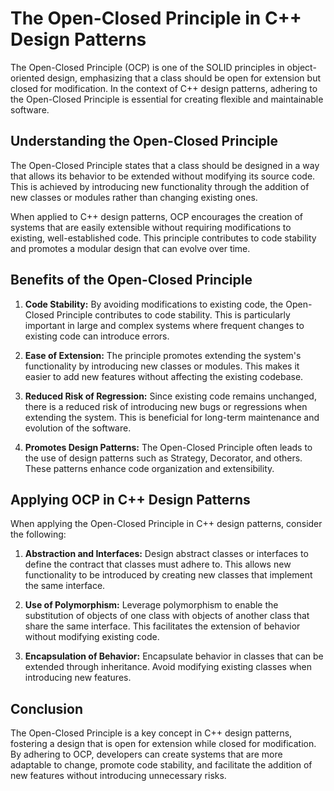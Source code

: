 # The Open-Closed Principle in C++ Design Patterns

The Open-Closed Principle (OCP) is one of the SOLID principles in object-oriented design, emphasizing that a class should be open for extension but closed for modification. In the context of C++ design patterns, adhering to the Open-Closed Principle is essential for creating flexible and maintainable software.

## Understanding the Open-Closed Principle

The Open-Closed Principle states that a class should be designed in a way that allows its behavior to be extended without modifying its source code. This is achieved by introducing new functionality through the addition of new classes or modules rather than changing existing ones.

When applied to C++ design patterns, OCP encourages the creation of systems that are easily extensible without requiring modifications to existing, well-established code. This principle contributes to code stability and promotes a modular design that can evolve over time.

## Benefits of the Open-Closed Principle

1. **Code Stability:** By avoiding modifications to existing code, the Open-Closed Principle contributes to code stability. This is particularly important in large and complex systems where frequent changes to existing code can introduce errors.

2. **Ease of Extension:** The principle promotes extending the system's functionality by introducing new classes or modules. This makes it easier to add new features without affecting the existing codebase.

3. **Reduced Risk of Regression:** Since existing code remains unchanged, there is a reduced risk of introducing new bugs or regressions when extending the system. This is beneficial for long-term maintenance and evolution of the software.

4. **Promotes Design Patterns:** The Open-Closed Principle often leads to the use of design patterns such as Strategy, Decorator, and others. These patterns enhance code organization and extensibility.

## Applying OCP in C++ Design Patterns

When applying the Open-Closed Principle in C++ design patterns, consider the following:

1. **Abstraction and Interfaces:** Design abstract classes or interfaces to define the contract that classes must adhere to. This allows new functionality to be introduced by creating new classes that implement the same interface.

2. **Use of Polymorphism:** Leverage polymorphism to enable the substitution of objects of one class with objects of another class that share the same interface. This facilitates the extension of behavior without modifying existing code.

3. **Encapsulation of Behavior:** Encapsulate behavior in classes that can be extended through inheritance. Avoid modifying existing classes when introducing new features.

## Conclusion

The Open-Closed Principle is a key concept in C++ design patterns, fostering a design that is open for extension while closed for modification. By adhering to OCP, developers can create systems that are more adaptable to change, promote code stability, and facilitate the addition of new features without introducing unnecessary risks.
